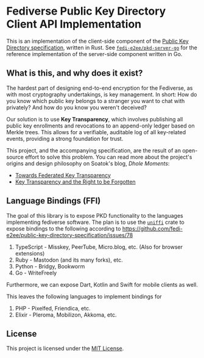 # Fediverse Public Key Directory Client API Implementation

This is an implementation of the client-side component of the
[Public Key Directory specification](https://github.com/fedi-e2ee/public-key-directory-specification), written in Rust.
See [`fedi-e2ee/pkd-server-go`](https://github.com/fedi-e2ee/pkd-server-go) for the reference implementation of the server-side component written in Go.

## What is this, and why does it exist?

The hardest part of designing end-to-end encryption for the Fediverse, as with most cryptography undertakings, is key
management. In short: How do you know which public key belongs to a stranger you want to chat with privately? And how
do you know you weren't deceived?

Our solution is to use **Key Transparency**, which involves publishing all public key enrollments and revocations to an
append-only ledger based on Merkle trees. This allows for a verifiable, auditable log of all key-related events,
providing a strong foundation for trust.

This project, and the accompanying specification, are the result of an open-source effort to solve this problem.
You can read more about the project's origins and design philosophy on Soatok's blog, *Dhole Moments*:

* [Towards Federated Key Transparency](https://soatok.blog/2024/06/06/towards-federated-key-transparency/)
* [Key Transparency and the Right to be Forgotten](https://soatok.blog/2024/11/21/key-transparency-and-the-right-to-be-forgotten/)

## Language Bindings (FFI)
The goal of this library is to expose PKD functionality to the languages implementing fediverse software.
The plan is to use the [`uniffi`](https://github.com/mozilla/uniffi-rs) crate to expose bindings to the following according to https://github.com/fedi-e2ee/public-key-directory-specification/issues/78
1. TypeScript - Misskey, PeerTube, Micro.blog, etc. (Also for browser extensions)
2. Ruby - Mastodon (and its many forks), etc.
3. Python - Bridgy, Bookworm
4. Go - WriteFreely

Furthermore, we can expose Dart, Kotlin and Swift for mobile clients as well.

This leaves the following languages to implement bindings for
1. PHP - Pixelfed, Friendica, etc.
2. Elixir - Pleroma, Mobilizon, Akkoma, etc.

## License

This project is licensed under the [MIT License](LICENSE).

